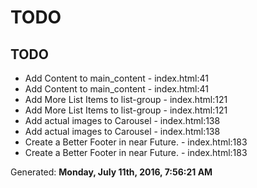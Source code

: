 # TODO

## TODO
* Add Content to main_content - index.html:41
* Add Content to main_content - index.html:41
* Add More List Items to list-group - index.html:121
* Add More List Items to list-group - index.html:121
* Add actual images to Carousel - index.html:138
* Add actual images to Carousel - index.html:138
* Create a Better Footer in near Future. - index.html:183
* Create a Better Footer in near Future. - index.html:183

Generated: **Monday, July 11th, 2016, 7:56:21 AM**